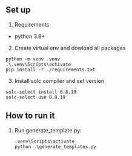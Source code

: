 ## Set up
1. Requirements
- python 3.8+

2. Create virtual env and dowload all packages
```
python -m venv .venv
.\.venv\Scripts\activate
pip install -r ./requirements.txt
```

3. Install solc compiler and set version
```
solc-select install 0.8.19
solc-select use 0.8.19
```

## How to run it

1. Run generate_template.py:
    ```
    .venv\Scripts\activate
    python .\generate_templates.py
    ```